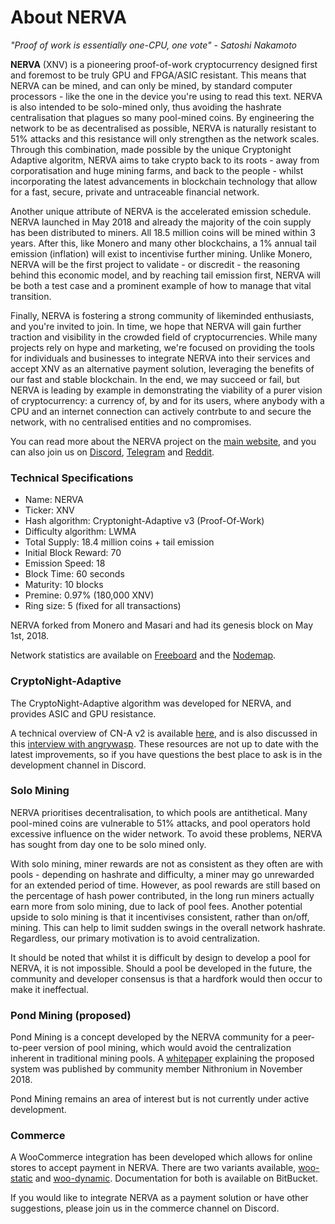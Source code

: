 # About NERVA
*"Proof of work is essentially one-CPU, one vote" - Satoshi Nakamoto*

**NERVA** (XNV) is a pioneering proof-of-work cryptocurrency designed first and foremost to be truly GPU and FPGA/ASIC resistant. This means that NERVA can be mined, and can only be mined, by standard computer processors - like the one in the device you're using to read this text. NERVA is also intended to be solo-mined only, thus avoiding the hashrate centralisation that plagues so many pool-mined coins. By engineering the network to be as decentralised as possible, NERVA is naturally resistant to 51% attacks and this resistance will only strengthen as the network scales. Through this combination, made possible by the unique Cryptonight Adaptive algoritm, NERVA aims to take crypto back to its roots - away from corporatisation and huge mining farms, and back to the people - whilst incorporating the latest advancements in blockchain technology that allow for a fast, secure, private and untraceable financial network.

Another unique attribute of NERVA is the accelerated emission schedule. NERVA launched in May 2018 and already the majority of the coin supply has been distributed to miners. All 18.5 million coins will be mined within 3 years. After this, like Monero and many other blockchains, a 1% annual tail emission (inflation) will exist to incentivise further mining. Unlike Monero, NERVA will be the first project to validate - or discredit - the reasoning behind this economic model, and by reaching tail emission first, NERVA will be both a test case and a prominent example of how to manage that vital transition.

Finally, NERVA is fostering a strong community of likeminded enthusiasts, and you're invited to join. In time, we hope that NERVA will gain further traction and visibility in the crowded field of cryptocurrencies. While many projects rely on hype and marketing, we're focused on providing the tools for individuals and businesses to integrate NERVA into their services and accept XNV as an alternative payment solution, leveraging the benefits of our fast and stable blockchain. In the end, we may succeed or fail, but NERVA is leading by example in demonstrating the viability of a purer vision of cryptocurrency: a currency of, by and for its users, where anybody with a CPU and an internet connection can actively contrbute to and secure the network, with no centralised entities and no compromises.

You can read more about the NERVA project on the [main website](https://getnerva.org), and you can also join us on [Discord](https://discord.gg/xBHxnGN), [Telegram](https://t.me/NervaXNV) and [Reddit](https://www.reddit.com/r/Nerva/).

### Technical Specifications
* Name: NERVA
* Ticker: XNV
* Hash algorithm: Cryptonight-Adaptive v3 (Proof-Of-Work)
* Difficulty algorithm: LWMA
* Total Supply: 18.4 million coins + tail emission
* Initial Block Reward: 70
* Emission Speed: 18
* Block Time: 60 seconds
* Maturity: 10 blocks
* Premine: 0.97% (180,000 XNV)
* Ring size: 5 (fixed for all transactions)

NERVA forked from Monero and Masari and had its genesis block on May 1st, 2018.

Network statistics are available on [Freeboard](https://freeboard.io/board/EV5-se) and the [Nodemap](https://nerva.syzygy.cc).

### CryptoNight-Adaptive

The CryptoNight-Adaptive algorithm was developed for NERVA, and provides ASIC and GPU resistance.

A technical overview of CN-A v2 is available [here](https://bitbucket.org/snippets/nerva-project/keG5G8/the-cn-adaptive-v2-algorithm), and is also discussed in this [interview with angrywasp](https://blog.turtlecoin.lol/archives/cn-adaptive-nerva-and-the-quest-for-fair-mining/). These resources are not up to date with the latest improvements, so if you have questions the best place to ask is in the development channel in Discord.

### Solo Mining

NERVA prioritises decentralisation, to which pools are antithetical. Many pool-mined coins are vulnerable to 51% attacks, and pool operators hold excessive influence on the wider network. To avoid these problems, NERVA has sought from day one to be solo mined only.

With solo mining, miner rewards are not as consistent as they often are with pools - depending on hashrate and difficulty, a miner may go unrewarded for an extended period of time. However, as pool rewards are still based on the percentage of hash power contributed, in the long run miners actually earn more from solo mining, due to lack of pool fees. Another potential upside to solo mining is that it incentivises consistent, rather than on/off, mining. This can help to limit sudden swings in the overall network hashrate. Regardless, our primary motivation is to avoid centralization.

It should be noted that whilst it is difficult by design to develop a pool for NERVA, it is not impossible. Should a pool be developed in the future, the community and developer consensus is that a hardfork would then occur to make it ineffectual.

### Pond Mining (proposed)

Pond Mining is a concept developed by the NERVA community for a peer-to-peer version of pool mining, which would avoid the centralization inherent in traditional mining pools. A [whitepaper](https://github.com/nithronium/pondmining/blob/master/pondmining.pdf) explaining the proposed system was published by community member Nithronium in November 2018.

Pond Mining remains an area of interest but is not currently under active development.

### Commerce

A WooCommerce integration has been developed which allows for online stores to accept payment in NERVA. There are two variants available, [woo-static](https://bitbucket.org/nerva-project/woo-static/) and [woo-dynamic](https://bitbucket.org/nerva-project/woo-dynamic). Documentation for both is available on BitBucket.

If you would like to integrate NERVA as a payment solution or have other suggestions, please join us in the commerce channel on Discord.
